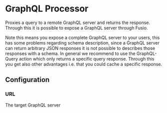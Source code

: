 
# GraphQL Processor

Proxies a query to a remote GraphQL server and returns the response. Through this
it is possible to expose a GraphQL server through Fusio.

Note this means you expose a complete GraphQL server to your users, this has some
problems regarding schema description, since a GraphQL server can return arbitrary
JSON responses it is not possible to describes those responses with a schema. In
general we recommend to use the GraphQL-Query action which only returns a specific
query response. Through this you get also other advantages i.e. that you could cache
a specific response.

## Configuration

### URL

The target GraphQL server
